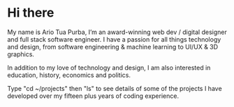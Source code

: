 



# Hi there

My name is Ario Tua Purba, I’m an award-winning web dev / digital designer and full stack software engineer. I have a passion for all things technology and design, from software engineering & machine learning to UI/UX & 3D graphics.

In addition to my love of technology and design, I am also interested in education, history, economics and politics.

Type "cd ~/projects" then "ls" to see details of some of the projects I have developed over my fifteen plus years of coding experience.